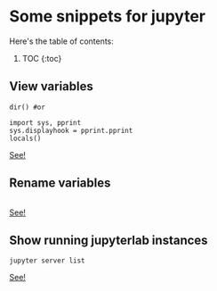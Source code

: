 # Some snippets for jupyter

Here's the table of contents:

1. TOC
{:toc}

## View variables

```
dir() #or

import sys, pprint
sys.displayhook = pprint.pprint
locals()
```

[See!](https://www.wrighters.io/how-to-view-all-your-variables-in-a-jupyter-notebook/)

## Rename variables

```

```

[See!](https://stackoverflow.com/questions/50177616/renaming-a-variable-everywhere-in-jupyter-notebook)


## Show running jupyterlab instances

```
jupyter server list
```

[See!](https://stackoverflow.com/questions/50607756/list-running-instances-of-jupyter-lab)









